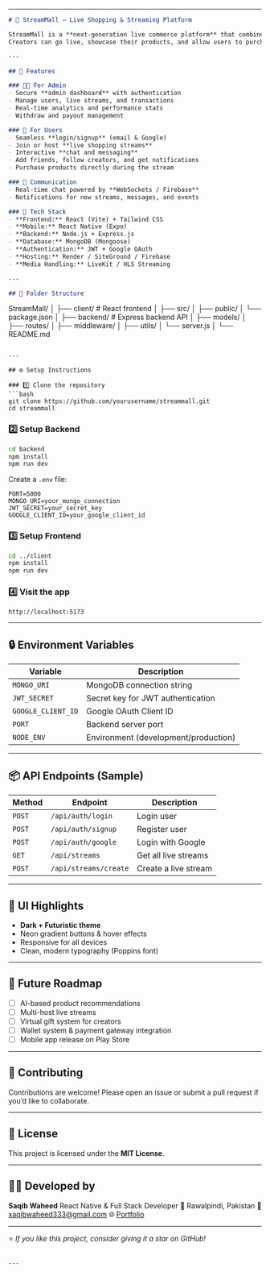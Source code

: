 

---

```markdown
# 🎥 StreamMall — Live Shopping & Streaming Platform

StreamMall is a **next-generation live commerce platform** that combines **real-time streaming, social interaction, and e-commerce** into one powerful ecosystem.  
Creators can go live, showcase their products, and allow users to purchase directly — all while chatting and engaging with their audience.

---

## 🚀 Features

### 🧑‍💻 For Admin
- Secure **admin dashboard** with authentication
- Manage users, live streams, and transactions
- Real-time analytics and performance stats
- Withdraw and payout management

### 👥 For Users
- Seamless **login/signup** (email & Google)
- Join or host **live shopping streams**
- Interactive **chat and messaging**
- Add friends, follow creators, and get notifications
- Purchase products directly during the stream

### 💬 Communication
- Real-time chat powered by **WebSockets / Firebase**
- Notifications for new streams, messages, and events

### 💾 Tech Stack
- **Frontend:** React (Vite) + Tailwind CSS  
- **Mobile:** React Native (Expo)  
- **Backend:** Node.js + Express.js  
- **Database:** MongoDB (Mongoose)  
- **Authentication:** JWT + Google OAuth  
- **Hosting:** Render / SiteGround / Firebase  
- **Media Handling:** LiveKit / HLS Streaming  

---

## 📁 Folder Structure

```

StreamMall/
│
├── client/              # React frontend
│   ├── src/
│   ├── public/
│   └── package.json
│
├── backend/             # Express backend API
│   ├── models/
│   ├── routes/
│   ├── middleware/
│   ├── utils/
│   └── server.js
│
└── README.md

````

---

## ⚙️ Setup Instructions

### 1️⃣ Clone the repository
```bash
git clone https://github.com/yourusername/streammall.git
cd streammall
````

### 2️⃣ Setup Backend

```bash
cd backend
npm install
npm run dev
```

Create a `.env` file:

```env
PORT=5000
MONGO_URI=your_mongo_connection
JWT_SECRET=your_secret_key
GOOGLE_CLIENT_ID=your_google_client_id
```

### 3️⃣ Setup Frontend

```bash
cd ../client
npm install
npm run dev
```

### 4️⃣ Visit the app

```
http://localhost:5173
```

---

## 🔒 Environment Variables

| Variable           | Description                          |
| ------------------ | ------------------------------------ |
| `MONGO_URI`        | MongoDB connection string            |
| `JWT_SECRET`       | Secret key for JWT authentication    |
| `GOOGLE_CLIENT_ID` | Google OAuth Client ID               |
| `PORT`             | Backend server port                  |
| `NODE_ENV`         | Environment (development/production) |

---

## 📦 API Endpoints (Sample)

| Method | Endpoint              | Description          |
| ------ | --------------------- | -------------------- |
| `POST` | `/api/auth/login`     | Login user           |
| `POST` | `/api/auth/signup`    | Register user        |
| `POST` | `/api/auth/google`    | Login with Google    |
| `GET`  | `/api/streams`        | Get all live streams |
| `POST` | `/api/streams/create` | Create a live stream |

---

## 🎨 UI Highlights

* **Dark + Futuristic theme**
* Neon gradient buttons & hover effects
* Responsive for all devices
* Clean, modern typography (Poppins font)

---

## 🧠 Future Roadmap

* [ ] AI-based product recommendations
* [ ] Multi-host live streams
* [ ] Virtual gift system for creators
* [ ] Wallet system & payment gateway integration
* [ ] Mobile app release on Play Store

---

## 🤝 Contributing

Contributions are welcome!
Please open an issue or submit a pull request if you’d like to collaborate.

---

## 📜 License

This project is licensed under the **MIT License**.

---

## 👨‍💻 Developed by

**Saqib Waheed**
React Native & Full Stack Developer
📍 Rawalpindi, Pakistan
📧 [xaqibwaheed333@gmail.com](mailto:xaqibwaheed333@gmail.com)
🌐 [Portfolio](https://saqibwaheedportfolio.netlify.app/)

---

⭐ *If you like this project, consider giving it a star on GitHub!*

```

---

```
